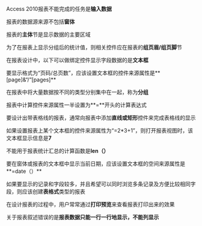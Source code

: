 Access 2010报表不能完成的任务是**输入数据**

报表的数据源来源不包括**窗体**

报表的**主体**节是显示数据的主要区域

为了在报表上显示分组后的统计值，则相关控件应在报表的**组页眉/组页脚**节

在报表设计中，以下可以做绑定控件显示字段数据的是**文本框**

要显示格式为“页码/总页数”，应该设置文本框的控件来源属性是**[page]&“/”[pages]**

在报表中将大量数据按不同的类型分别集中在一起，称为**分组**

报表中计算控件来源属性一半设置为**=**开头的计算表达式

要设计出带表格线的报表，通常向报表中添加**直线或矩形**控件来完成表格线的显示

如果设置报表上某个文本框的控件来源属性为“=2*3+1”，则打开报表视图时，该文本框显示信息是**7**

不能用于报表统计汇总的计算函数是**len（）**

要在窗体或报表的文本框中显示当前日期，应该设置文本框的空间来源属性是**=date（）**

如果要显示的记录和字段较多，并且希望可以同时浏览多条记录及方便比较相同字段，则应该创建**表格式**类型的报表

在设计报表的过程中，用户常常通过**打印预览**来查看报表打印出来的效果

关于报表叙述错误的是**报表数据只能一行一行地显示，不能列显示**

